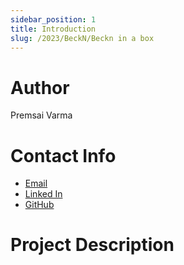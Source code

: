 ```yaml
---
sidebar_position: 1
title: Introduction
slug: /2023/BeckN/Beckn in a box
---
```


# Author

Premsai Varma

# Contact Info

- [Email](mailto:premsaivarmacoding@gmail.com)
- [Linked In](https://www.linkedin.com/in/premsaivarma/)
- [GitHub](https://github.com/premsaivarmachekuri)

# Project Description
